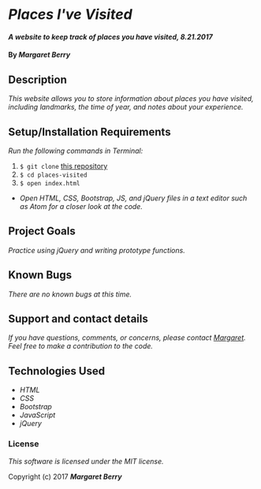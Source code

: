 # _Places I've Visited_

#### _A website to keep track of places you have visited, 8.21.2017_

#### By _**Margaret Berry**_

## Description
_This website allows you to store information about places you have visited, including landmarks, the time of year, and notes about your experience._

## Setup/Installation Requirements
_Run the following commands in Terminal:_

1. `$ git clone` [this repository](https://github.com/codemargaret/places-visited.git)
2. `$ cd places-visited`
3. `$ open index.html`

* _Open HTML, CSS, Bootstrap, JS, and jQuery files in a text editor such as Atom for a closer look at the code._

## Project Goals
_Practice using jQuery and writing prototype functions._

## Known Bugs
_There are no known bugs at this time._

## Support and contact details

_If you have questions, comments, or concerns, please contact [Margaret](codeberry1@gmail.com).  Feel free to make a contribution to the code._

## Technologies Used
* _HTML_
* _CSS_
* _Bootstrap_
* _JavaScript_
* _jQuery_

### License

*This software is licensed under the MIT license.*

Copyright (c) 2017 **_Margaret Berry_**
